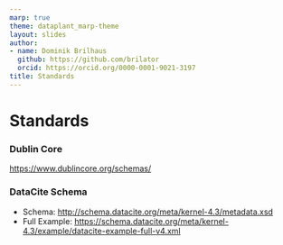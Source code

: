 ```yaml
---
marp: true
theme: dataplant_marp-theme
layout: slides
author:
- name: Dominik Brilhaus
  github: https://github.com/brilator
  orcid: https://orcid.org/0000-0001-9021-3197
title: Standards
---
```


# Standards

### Dublin Core

https://www.dublincore.org/schemas/

### DataCite Schema

- Schema: http://schema.datacite.org/meta/kernel-4.3/metadata.xsd
- Full Example: https://schema.datacite.org/meta/kernel-4.3/example/datacite-example-full-v4.xml
